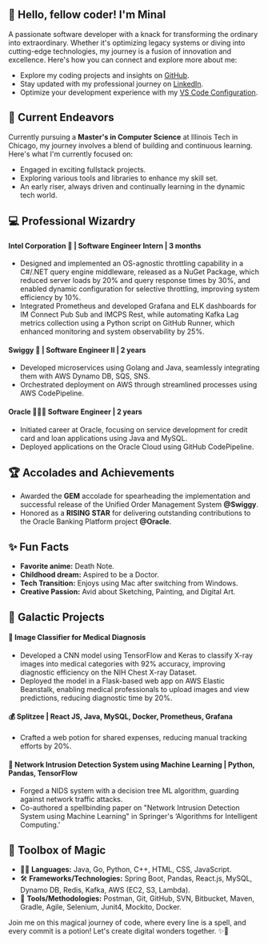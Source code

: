 ## 👋 Hello, fellow coder! I'm Minal

A passionate software developer with a knack for transforming the ordinary into extraordinary. Whether it's optimizing legacy systems or diving into cutting-edge technologies, my journey is a fusion of innovation and excellence. Here's how you can connect and explore more about me:

<!-- - Check out my [website]() for a comprehensive overview. -->
- Explore my coding projects and insights on [GitHub](https://github.com/minal-kyada).
- Stay updated with my professional journey on [LinkedIn](https://www.linkedin.com/in/minal-kyada/).
- Optimize your development experience with my [VS Code Configuration](https://github.com/minal-kyada/vscode-settings).

## 🔭 Current Endeavors 

Currently pursuing a **Master's in Computer Science** at Illinois Tech in Chicago, my journey involves a blend of building and continuous learning. Here's what I'm currently focused on:

- Engaged in exciting fullstack projects.
- Exploring various tools and libraries to enhance my skill set.
- An early riser, always driven and continually learning in the dynamic tech world.

## 💻 Professional Wizardry

#### Intel Corporation 🍟 | Software Engineer Intern | 3 months

- Designed and implemented an OS-agnostic throttling capability in a C#/.NET query engine middleware, released as a NuGet Package, which reduced server loads by 20% and query response times by 30%, and enabled dynamic configuration for selective throttling, improving system efficiency by 10%.
- Integrated Prometheus and developed Grafana and ELK dashboards for IM Connect Pub Sub and IMCPS Rest, while automating Kafka Lag metrics collection using a Python script on GitHub Runner, which enhanced monitoring and system observability by 25%.

#### Swiggy 🍟 | Software Engineer II | 2 years

- Developed microservices using Golang and Java, seamlessly integrating them with AWS Dynamo DB, SQS, SNS.
- Orchestrated deployment on AWS through streamlined processes using AWS CodePipeline.

#### Oracle 👩🏻‍💻  Software Engineer | 2 years

- Initiated career at Oracle, focusing on service development for credit card and loan applications using Java and MySQL.
- Deployed applications on the Oracle Cloud using GitHub CodePipeline.

## 🏆 Accolades and Achievements

- Awarded the **GEM** accolade for spearheading the implementation and successful release of the Unified Order Management System **@Swiggy**.
- Honored as a **RISING STAR** for delivering outstanding contributions to the Oracle Banking Platform project **@Oracle**.

## ✨ Fun Facts 

- **Favorite anime:** Death Note.
- **Childhood dream:** Aspired to be a Doctor.
- **Tech Transition:** Enjoys using Mac after switching from Windows.
- **Creative Passion:** Avid about Sketching, Painting, and Digital Art.

## 🚀 Galactic Projects

#### 🩻 Image Classifier for Medical Diagnosis
- Developed a CNN model using TensorFlow and Keras to classify X-ray images into medical categories with 92% accuracy, improving diagnostic efficiency on the NIH Chest X-ray Dataset.
- Deployed the model in a Flask-based web app on AWS Elastic Beanstalk, enabling medical professionals to upload images and view predictions, reducing diagnostic time by 20%.

#### 💰 Splitzee | React JS, Java, MySQL, Docker, Prometheus, Grafana
- Crafted a web potion for shared expenses, reducing manual tracking efforts by 20%.

#### 📝 Network Intrusion Detection System using Machine Learning | Python, Pandas, TensorFlow
- Forged a NIDS system with a decision tree ML algorithm, guarding against network traffic attacks.
- Co-authored a spellbinding paper on "Network Intrusion Detection System using Machine Learning" in Springer's ‘Algorithms for Intelligent Computing.’

## 🔧 Toolbox of Magic

- 🧙‍♂️ **Languages:** Java, Go, Python, C++, HTML, CSS, JavaScript.
- 🛠️ **Frameworks/Technologies:** Spring Boot, Pandas, React.js, MySQL, Dynamo DB, Redis, Kafka, AWS (EC2, S3, Lambda).
- 🧰 **Tools/Methodologies:** Postman, Git, GitHub, SVN, Bitbucket, Maven, Gradle, Agile, Selenium, Junit4, Mockito, Docker.

Join me on this magical journey of code, where every line is a spell, and every commit is a potion! Let's create digital wonders together. ✨🚀
